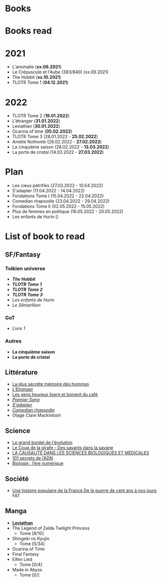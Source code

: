 # Books

# Books read

# 2021

* L'anomalie (**xx.06.2021**)
* Le Crépuscule et l'Aube (383/840) (xx.09.2021)
* The Hobbit (**xx.10.2021**)
* TLOTR Tome 1 (**04.12.2021**)

# 2022

* TLOTR Tome 2 (**19.01.2022**)
* L'étranger (**31.01.2022**)
* Leviathan (**30.01.2022**)
* Ocarina of time (**05.02.2022**)
* TLOTR Tome 3 (28.01.2022 - **25.02.2022**)
* Amélie Nothomb (26.02.2022 - **27.02.2022**)
* La cinquième saison (28.02.2022 - **13.03.2022**)
* La porte de cristal (14.03.2022 - **27.03.2022**)

# Plan

* Les cieux pétrifiés (27.03.2022 - 10.04.2022)
* S'adapter (11.04.2022 - 14.04.2022)
* Fondations Tome I (15.04.2022 - 22.04.2022)
* Comedian rhapsodie (23.04.2022 - 29.04.2022)
* Fondations Tome II (02.05.2022 - 15.05.2022)
* Plus de femmes en politique (16.05.2022 - 20.05.2022)
* Les enfants de Hurin ()

# List of book to read

## SF/Fantasy

### Tolkien universe

* ***The Hobbit***
* ***TLOTR Tome 1***
* ***TLOTR Tome 2***
* ***TLOTR Tome 3***
* *Les enfants de Hurin*
* *Le Silmarillion*

### GoT

* *Livre 1*

### Autres

* **La cinquième saison**
* **La porte de cristal**

## Littérature

* [La plus secrète mémoire des hommes](https://www.leslibraires.fr/livre/18955840-la-plus-secrete-memoire-des-hommes-prix-goncou--mohamed-mbougar-sarr-philippe-rey)
* [*L'Etranger*](https://www.leslibraires.fr/livre/16677866-l-etranger-camus-albert-galimard)
* [Les gens heureux lisent et boivent du café](https://www.leslibraires.fr/livre/15651600-les-gens-heureux-lisent-et-boivent-du-cafe-agnes-martin-lugand-pocket)
* [*Premier Sang*](https://www.leslibraires.fr/livre/18933089-premier-sang-amelie-nothomb-albin-michel)
* [*S'adapter*](https://www.editions-stock.fr/livres/la-bleue/sadapter-9782234089549)
* [*Comedian rhapsodie*](https://www.babelio.com/livres/VDB-Comedian-rhapsodie/1356363)
* Otage Clare Mackintosh

## Science

* [Le grand bordel de l'évolution](https://www.leslibraires.fr/livre/14562400-le-grand-bordel-de-l-evolution-la-science-impe--leo-grasset-flammarion)
* [Le Coup de la girafe - Des savants dans la savane](https://www.leslibraires.fr/livre/18642481-le-coup-de-la-girafe-des-savants-dans-la-savane-leo-grasset-points)
* [LA CAUSALITÉ DANS LES SCIENCES BIOLOGIQUES ET MÉDICALES](https://laboutique.edpsciences.fr/produit/994/9782759820467/la-causalite-dans-les-sciences-biologiques-et-medicales)
* [101 secrets de l’ADN](https://www.cnrseditions.fr/catalogue/biologie-et-sante/101-secrets-de-l-adn/)
* [Biologie : l’ère numérique](https://www.cnrseditions.fr/catalogue/biologie-et-sante/biologie-lere-numerique/)

## Société

* [Une histoire populaire de la France De la guerre de cent ans à nos jours](https://www.leslibraires.fr/livre/16287907-une-histoire-populaire-de-la-france-de-la-guer--gerard-noiriel-agone-editeur)
FAT

## Manga

* [**Leviathan**](https://www.manga-news.com/index.php/serie/Leviathan-Ki-oon)
* The Legend of Zelda Twilight Princess
  * Tome [8/10]
* Shingeki no Kyujin
  * Tome [5/34]
* Ocarina of Time
* Final Fantasy
* Elfen Lied
  * Tome [0/4]
* Made in Abyss
  * Tome [0/]

